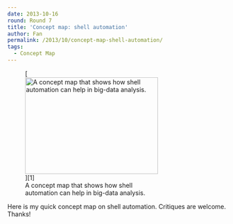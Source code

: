 ```yaml
---
date: 2013-10-16
round: Round 7
title: 'Concept map: shell automation'
author: Fan
permalink: /2013/10/concept-map-shell-automation/
tags:
  - Concept Map
---
```

<figure id="attachment_4768" style="width: 300px;" class="wp-caption alignnone">[<img class="size-medium wp-image-4768" alt="A concept map that shows how shell automation can help in big-data analysis. " src="http://teaching.software-carpentry.org/wp-content/uploads/2013/10/UVTMRJbA5YLUSa7Qy4VNKeRM-300x218.jpg" width="300" height="218" />][1]<figcaption class="wp-caption-text">A concept map that shows how shell automation can help in big-data analysis.<span style="font-size: 16px;"></span><span style="font-size: 16px;"></span></figcaption></figure> 
Here is my quick concept map on shell automation. Critiques are welcome. Thanks!

 [1]: http://teaching.software-carpentry.org/wp-content/uploads/2013/10/UVTMRJbA5YLUSa7Qy4VNKeRM.jpg
